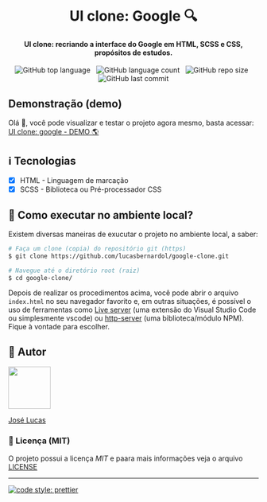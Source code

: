 <h1 align="center">
  UI clone: Google 🔍
</h1>

<h4 align="center">
  UI clone: recriando a interface do Google em HTML, SCSS e CSS, propósitos de estudos.
</h4>

<div align="center">
  <img alt="GitHub top language" src="https://img.shields.io/github/languages/top/lucasbernardol/google-clone?style=social">&nbsp;&nbsp;
  <img alt="GitHub language count" src="https://img.shields.io/github/languages/count/lucasbernardol/google-clone?style=social">&nbsp;&nbsp;
  <img alt="GitHub repo size" src="https://img.shields.io/github/repo-size/lucasbernardol/google-clone?style=social">&nbsp;&nbsp;
  <img alt="GitHub last commit" src="https://img.shields.io/github/last-commit/lucasbernardol/google-clone?style=social">
</div>

## Demonstração (demo)

Olá :wave:, você pode visualizar e testar o projeto agora mesmo, basta
acessar: [UI clone: google - DEMO :earth_americas:](https://lucasbernardol.github.io/google-clone/)

## :information_source: Tecnologias

- [x] HTML - Linguagem de marcação
- [x] SCSS - Biblioteca ou Pré-processador CSS

## :wrench: Como executar no ambiente local?

Existem diversas maneiras de exucutar o projeto no ambiente local, a saber:

```bash
# Faça um clone (copia) do repositório git (https)
$ git clone https://github.com/lucasbernardol/google-clone.git

# Navegue até o diretório root (raiz)
$ cd google-clone/
```

Depois de realizar os procedimentos acima, você pode abrir o
arquivo `index.html` no seu navegador favorito e, em outras situações, é possível
o uso de ferramentas como [Live server](https://marketplace.visualstudio.com/items?itemName=ritwickdey.LiveServer 'Extensão do vscode') (uma extensão do
Visual Studio Code ou simplesmente vscode) ou [http-server](https://www.npmjs.com/package/http-server) (uma biblioteca/módulo NPM). Fique à vontade para escolher.

## :boy: Autor

[<img src="https://avatars.githubusercontent.com/u/82418341?v=4" width="85px;"/>](https://github.com/lucasbernardol)

[José Lucas](https://github.com/lucasbernardol)

### :memo: Licença (MIT)

O projeto possui a licença _MIT_ e paara mais informações veja o
arquivo [LICENSE](LICENSE)

---

[![code style: prettier](https://img.shields.io/badge/code_style-prettier-ff69b4.svg?style=flat-square)](https://github.com/prettier/prettier)
